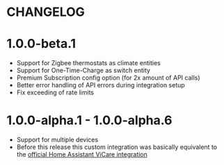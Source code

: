 # CHANGELOG

# 1.0.0-beta.1

- Support for Zigbee thermostats as climate entities
- Support for One-Time-Charge as switch entity
- Premium Subscription config option (for 2x amount of API calls)
- Better error handling of API errors during integration setup
- Fix exceeding of rate limits

# 1.0.0-alpha.1 - 1.0.0-alpha.6

- Support for multiple devices
- Before this release this custom integration was basically equivalent to the [official Home Assistant ViCare integration](https://www.home-assistant.io/integrations/vicare)

